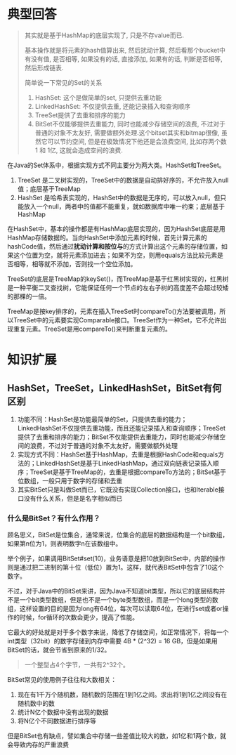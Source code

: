 # 典型回答

> 其实就是基于HashMap的底层实现了, 只是不存value而已.
> 
> 基本操作就是将元素的hash值算出来, 然后扰动计算, 然后看那个bucket中有没有值, 是否相等, 如果没有的话, 直接添加, 如果有的话, 判断是否相等, 然后形成链表.
> 
> 简单说一下常见的Set的关系
> 
> 1. HashSet: 这个是做简单的set, 只提供去重功能
> 2. LinkedHashSet: 不仅提供去重, 还能记录插入和查询顺序
> 3. TreeSet提供了去重和排序的能力
> 4. BitSet不仅能够提供去重能力, 同时也能减少存储空间的浪费, 不过对于普通的对象不太友好, 需要做额外处理.这个bitset其实和bitmap很像, 虽然它可以节约空间, 但是在极致情况下他还是会浪费空间, 比如存两个数 1 和 1亿, 这就会造成空间的浪费.

在Java的Set体系中，根据实现方式不同主要分为两大类。HashSet和TreeSet。



1. TreeSet 是二叉树实现的，TreeSet中的数据是自动排好序的，不允许放入null值；底层基于TreeMap
2. HashSet 是哈希表实现的，HashSet中的数据是无序的，可以放入null，但只能放入一个null，两者中的值都不能重复，就如数据库中唯一约束；底层基于HashMap



在HashSet中，基本的操作都是有HashMap底层实现的，因为HashSet底层是用HashMap存储数据的。当向HashSet中添加元素的时候，首先计算元素的hashCode值，然后通过**扰动计算和按位与**的方式计算出这个元素的存储位置，如果这个位置为空，就将元素添加进去；如果不为空，则用equals方法比较元素是否相等，相等就不添加，否则找一个空位添加。



TreeSet的底层是TreeMap的keySet()，而TreeMap是基于红黑树实现的，红黑树是一种平衡二叉查找树，它能保证任何一个节点的左右子树的高度差不会超过较矮的那棵的一倍。



TreeMap是按key排序的，元素在插入TreeSet时compareTo()方法要被调用，所以TreeSet中的元素要实现Comparable接口。TreeSet作为一种Set，它不允许出现重复元素。TreeSet是用compareTo()来判断重复元素的。

# 知识扩展
## HashSet，TreeSet，LinkedHashSet，BitSet有何区别
1. 功能不同：HashSet是功能最简单的Set，只提供去重的能力；LinkedHashSet不仅提供去重功能，而且还能记录插入和查询顺序；TreeSet提供了去重和排序的能力；BitSet不仅能提供去重能力，同时也能减少存储空间的浪费，不过对于普通的对象不太友好，需要做额外处理
2. 实现方式不同：HashSet基于HashMap，去重是根据HashCode和equals方法的；LinkedHashSet是基于LinkedHashMap，通过双向链表记录插入顺序；TreeSet是基于TreeMap的，去重是根据compareTo方法的；BitSet基于位数组，一般只用于数字的存储和去重
3. 其实BitSet只是叫做Set而已，它既没有实现Collection接口，也和Iterable接口没有什么关系，但是是名字相似而已

### 什么是BitSet？有什么作用？
顾名思义，BitSet是位集合，通常来说，位集合的底层的数据结构是一个bit数组，如果第n位为1，则表明数字n在该数组中。

举个例子，如果调用BitSet#set(10)，业务语意是把10放到BitSet中，内部的操作则是通过把二进制的第十位（低位）置为1。这样，就代表BitSet中包含了10这个数字。

不过，对于Java中的BitSet来讲，因为Java不知道bit类型，所以它的底层结构并不是一个bit类型数组，但是也不是一个byte类型数组，而是一个long类型的数组，这样设置的目的是因为long有64位，每次可以读取64位，在进行set或者or操作的时候，for循环的次数会更少，提高了性能。



它最大的好处就是对于多个数字来说，降低了存储空间，如正常情况下，将每一个int类型（32bit）的数字存储到内存中需要 4B * (2^32) = 16 GB，但是如果用BitSet的话，就会节省到原来的1/32。



> 一个整型占4个字节，一共有2^32个。
>



BitSet常见的使用例子往往和大数相关：

1. 现在有1千万个随机数，随机数的范围在1到1亿之间。求出将1到1亿之间没有在随机数中的数
2. 统计N亿个数据中没有出现的数据
3. 将N亿个不同数据进行排序等

但是BitSet也有缺点，譬如集合中存储一些差值比较大的数，如1亿和1两个数，就会导致内存的严重浪费











